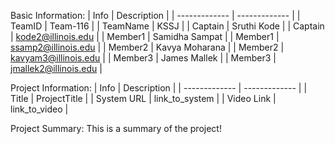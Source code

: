 Basic Information:
| Info  | Description |
| ------------- | ------------- |
| TeamID  | Team-116  |
| TeamName  | KSSJ  |
| Captain  | Sruthi Kode  |
| Captain  | kode2@illinois.edu  |
| Member1  | Samidha Sampat  |
| Member1  | ssamp2@illinois.edu  |
| Member2  | Kavya Moharana |
| Member2  | kavyam3@illinois.edu  |
| Member3  | James Mallek |
| Member3  | jmallek2@illinois.edu  |

Project Information:
| Info | Description |
| ------------- | ------------- |
| Title  | ProjectTitle  |
| System URL  | link_to_system  |
| Video Link  | link_to_video  |

Project Summary:
This is a summary of the project!
